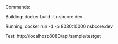 Commands:

Building:
docker build -t nsbcore:dev .

Running:
docker run -d -p 8080:10000 nsbcore:dev

Test:
http://localhost:8080/api/sample/testget

